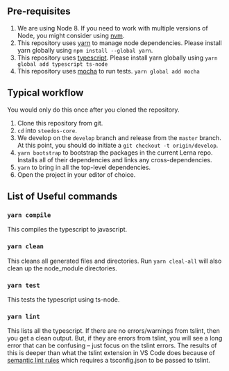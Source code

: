 ## Pre-requisites

1.  We are using Node 8. If you need to work with multiple versions of Node, you
    might consider using [nvm](https://github.com/creationix/nvm).
1.  This repository uses [yarn](https://yarnpkg.com/) to manage node dependencies. Please install yarn globally using `npm install --global yarn`.
1.  This repository uses [typescript](https://www.typescriptlang.org/). Please install yarn globally using `yarn global add typescript ts-node`
1.  This repository uses [mocha](https://github.com/mochajs/mocha) to run tests. `yarn global add mocha`

## Typical workflow

You would only do this once after you cloned the repository.

1.  Clone this repository from git.
1.  `cd` into `steedos-core`.
1.  We develop on the `develop` branch and release from the `master` branch. At
    this point, you should do initiate a `git checkout -t origin/develop`.
1.  `yarn bootstrap` to bootstrap the packages in the current Lerna repo. Installs all of their dependencies and links any cross-dependencies.
1.  `yarn` to bring in all the top-level dependencies.
1.  Open the project in your editor of choice.

## List of Useful commands

### `yarn compile`

This compiles the typescript to javascript.

### `yarn clean`

This cleans all generated files and directories. Run `yarn cleal-all` will also clean up the node_module directories.

### `yarn test`

This tests the typescript using ts-node.

### `yarn lint`

This lists all the typescript. If there are no errors/warnings
from tslint, then you get a clean output. But, if they are errors from tslint,
you will see a long error that can be confusing – just focus on the tslint
errors. The results of this is deeper than what the tslint extension in VS Code
does because of [semantic lint
rules](https://palantir.github.io/tslint/usage/type-checking/) which requires a
tsconfig.json to be passed to tslint.
